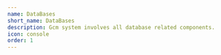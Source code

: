 ```yaml
---
name: DataBases
short_name: DataBases
description: Gcm system involves all database related components.
icon: console
order: 1
---
```

